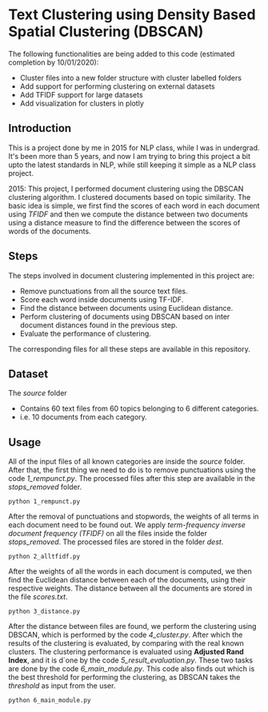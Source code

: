 # Text Clustering using Density Based Spatial Clustering (DBSCAN)

The following functionalities are being added to this code (estimated completion by 10/01/2020):
- Cluster files into a new folder structure with cluster labelled folders
- Add support for performing clustering on external datasets
- Add TFIDF support for large datasets
- Add visualization for clusters in plotly


Introduction
-------------
This is a project done by me in 2015 for NLP class, while I was in undergrad. It's been more than 5 years, and now I am trying to bring this project a bit upto the latest standards in NLP, while still keeping it simple as a NLP class project.

2015: This project, I performed document clustering using the DBSCAN clustering algorithm. I clustered documents based on topic similarity. The basic idea is simple, we first find the scores of each word in each document using *TFIDF* and then we compute the distance between two documents using a distance measure to find the difference between the scores of words of the documents.

Steps
---------
The steps involved in document clustering implemented in this project are:
- Remove punctuations from all the source text files.
- Score each word inside documents using TF-IDF.
- Find the distance between documents using Euclidean distance.
- Perform clustering of documents using DBSCAN based on inter document distances found in the previous step.
- Evaluate the performance of clustering.   

The corresponding files for all these steps are available in this repository.

Dataset
--------- 
The *source* folder
- Contains 60 text files from 60 topics belonging to 6 different categories.
- i.e. 10 documents from each category.

Usage
-------
All of the input files of all known categories are inside the *source* folder. After that, the first thing we need to do is to remove punctuations using the code *1_rempunct.py*. The processed files after this step are available in the *stops_removed* folder.
```
python 1_rempunct.py
```

After the removal of punctuations and stopwords, the weights of all terms in each document need to be found out. We apply *term-frequency inverse document frequency (TFIDF)* on all the files inside the folder *stops_removed*. The processed files are stored in the folder *dest*.
```
python 2_alltfidf.py
```

After the weights of all the words in each document is computed, we then find the Euclidean distance between each of the documents, using their respective weights. The distance between all the documents are stored in the file *scores.txt*. 
```
python 3_distance.py
```

After the distance between files are found, we perform the clustering using DBSCAN, which is performed by the code *4_cluster.py*. After which the results of the clustering is evaluated, by comparing with the real known clusters. The clustering performance is evaluated using **Adjusted Rand Index**, and it is d`one by the code *5_result_evaluation.py*. These two tasks are done by the code *6_main_module.py*. This code also finds out which is the best threshold for performing the clustering, as DBSCAN takes the *threshold* as input from the user.
```
python 6_main_module.py
```
